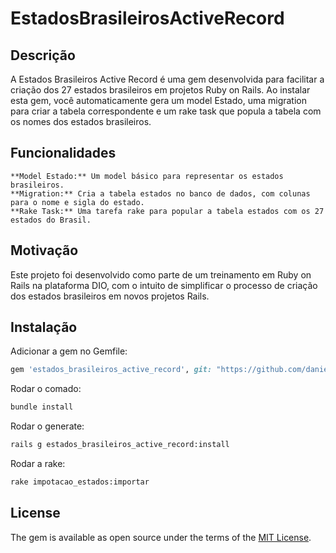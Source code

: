 # EstadosBrasileirosActiveRecord

## Descrição
A Estados Brasileiros Active Record é uma gem desenvolvida para facilitar a criação dos 27 estados brasileiros em projetos Ruby on Rails. Ao instalar esta gem, você automaticamente gera um model Estado, uma migration para criar a tabela correspondente e um rake task que popula a tabela com os nomes dos estados brasileiros.

## Funcionalidades
    **Model Estado:** Um model básico para representar os estados brasileiros.
    **Migration:** Cria a tabela estados no banco de dados, com colunas para o nome e sigla do estado.
    **Rake Task:** Uma tarefa rake para popular a tabela estados com os 27 estados do Brasil.

## Motivação
Este projeto foi desenvolvido como parte de um treinamento em Ruby on Rails na plataforma DIO, com o intuito de simplificar o processo de criação dos estados brasileiros em novos projetos Rails.

## Instalação

Adicionar a gem no Gemfile:

```ruby
gem 'estados_brasileiros_active_record', git: "https://github.com/danielfransa/estados_brasileiros_gem.git"
```

Rodar o comado:
```sh
bundle install
```

Rodar o generate:
```sh
rails g estados_brasileiros_active_record:install
```

Rodar a rake:
```sh
rake impotacao_estados:importar
```

## License

The gem is available as open source under the terms of the [MIT License](https://opensource.org/licenses/MIT).

